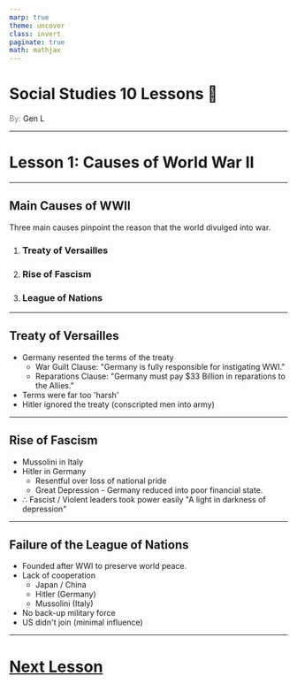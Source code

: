 ```yaml
---
marp: true
theme: uncover
class: invert
paginate: true
math: mathjax
---
```


# <!--fit-->Social Studies 10 Lessons :book:

<span style="color:grey">By:</span> Gen L

<!--_footer: In partnership with Hyperion University, 2023-->

---

# Lesson 1: Causes of World War II

---

## Main Causes of WWII

Three main causes pinpoint the reason that the world divulged into war.

1) ### Treaty of Versailles
2) ### Rise of Fascism
3) ### League of Nations

---

## Treaty of Versailles

* Germany resented the terms of the treaty
    * War Guilt Clause: "Germany is fully responsible for instigating WWI."
    * Reparations Clause: "Germany must pay $33 Billion in reparations to the Allies."
* Terms were far too 'harsh'
* Hitler ignored the treaty (conscripted men into army)

---

## Rise of Fascism

* Mussolini in Italy
* Hitler in Germany
    * Resentful over loss of national pride
    * Great Depression - Germany reduced into poor financial state.
* $\therefore$ Fascist / Violent leaders took power easily
"A light in darkness of depression"

---

## Failure of the League of Nations

* Founded after WWI to preserve world peace.
* Lack of cooperation
    * Japan / China
    * Hitler (Germany)
    * Mussolini (Italy)
* No back-up military force
* US didn't join (minimal influence)

---

# [Next Lesson](Lesson%202.html)
